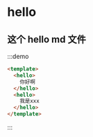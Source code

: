 # hello

## 这个 hello md 文件

:::demo
```html
<template>
  <hello>
    你好啊
  </hello>
  <hello>
    我是xxx
  </hello>
</template>
```
:::